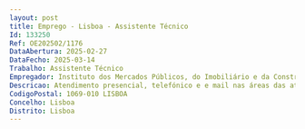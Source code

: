 ```yaml
--- 
layout: post
title: Emprego - Lisboa - Assistente Técnico
Id: 133250
Ref: OE202502/1176
DataAbertura: 2025-02-27
DataFecho: 2025-03-14
Trabalho: Assistente Técnico
Empregador: Instituto dos Mercados Públicos, do Imobiliário e da Construção, I.P.
Descricao: Atendimento presencial, telefónico e e mail nas áreas das atividades cujaregulação é da competência do IMPIC, I.P.  gestão de escalas, realização derelatórios mensais sobre a atividade desenvolvida nos postos de atendimento,análise e instrução de processos de ingresso de acesso às atividades reguladas,análise e registo de dados, colaboração e apoio aos restantes postos deatendimento no esclarecimento de dúvidas e de procedimentos.
CodigoPostal: 1069-010 LISBOA
Concelho: Lisboa
Distrito: Lisboa
--- 
```

